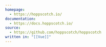 ```yaml
---
homepage:
  - https://hoppscotch.io/
documentation:
  - https://docs.hoppscotch.io/
source:
  - https://github.com/hoppscotch/hoppscotch
written in: "[[Vue]]"
---
```

